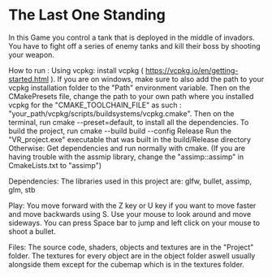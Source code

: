 # The Last One Standing

In this Game you control a tank that is deployed in the middle of invadors. You have to fight off a series of enemy tanks and kill their boss by shooting your weapon.


How to run :
Using vcpkg: install vcpkg ( https://vcpkg.io/en/getting-started.html ).
If you are on windows, make sure to also add the path to your vcpkg installation folder to the "Path" environment variable. 
Then on the CMakePresets file, change the path to your own path where you installed vcpkg for the "CMAKE_TOOLCHAIN_FILE" as such : "your_path/vcpkg/scripts/buildsystems/vcpkg.cmake". 
Then on the terminal, run cmake --preset=default, to install all the dependencies.
To build the project, run cmake --build build --config Release
Run the "VR_project.exe" executable that was built in the build/Release directory
Otherwise:
Get dependencies and run normally with cmake.
(If you are having trouble with the assmip library, change the "assimp::assimp" in CmakeLists.txt to "assimp")

Dependencies: 
The libraries used in this project are:
glfw, bullet, assimp, glm, stb

Play:
You move forward with the Z key or U key if you want to move faster and move backwards using S. Use your mouse to look around and move sideways. 
You can press Space bar to jump and left click on your mouse to shoot a bullet.

Files:
The source code, shaders, objects and textures are in the "Project" folder. 
The textures for every object are in the object folder aswell usually alongside them except for the cubemap which is in the textures folder.
